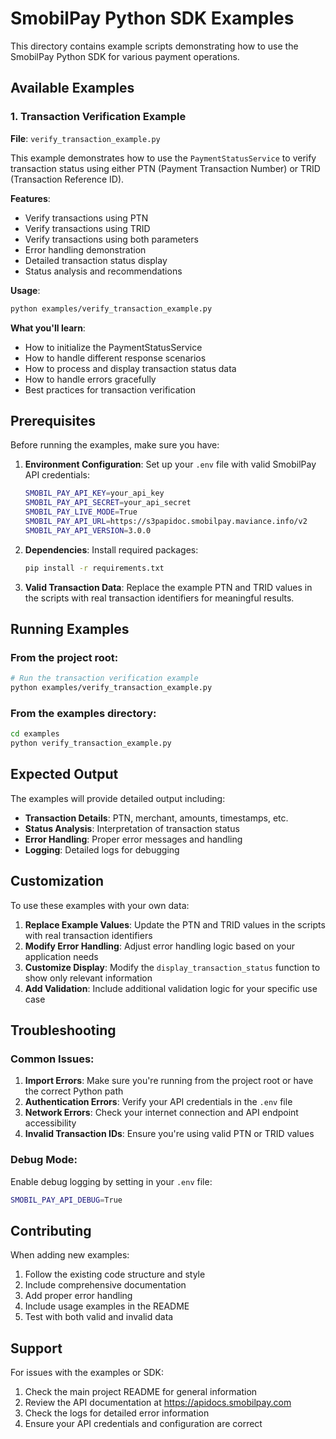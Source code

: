 # SmobilPay Python SDK Examples

This directory contains example scripts demonstrating how to use the SmobilPay Python SDK for various payment operations.

## Available Examples

### 1. Transaction Verification Example
**File**: `verify_transaction_example.py`

This example demonstrates how to use the `PaymentStatusService` to verify transaction status using either PTN (Payment Transaction Number) or TRID (Transaction Reference ID).

**Features**:
- Verify transactions using PTN
- Verify transactions using TRID
- Verify transactions using both parameters
- Error handling demonstration
- Detailed transaction status display
- Status analysis and recommendations

**Usage**:
```bash
python examples/verify_transaction_example.py
```

**What you'll learn**:
- How to initialize the PaymentStatusService
- How to handle different response scenarios
- How to process and display transaction status data
- How to handle errors gracefully
- Best practices for transaction verification

## Prerequisites

Before running the examples, make sure you have:

1. **Environment Configuration**: Set up your `.env` file with valid SmobilPay API credentials:
   ```bash
   SMOBIL_PAY_API_KEY=your_api_key
   SMOBIL_PAY_API_SECRET=your_api_secret
   SMOBIL_PAY_LIVE_MODE=True
   SMOBIL_PAY_API_URL=https://s3papidoc.smobilpay.maviance.info/v2
   SMOBIL_PAY_API_VERSION=3.0.0
   ```

2. **Dependencies**: Install required packages:
   ```bash
   pip install -r requirements.txt
   ```

3. **Valid Transaction Data**: Replace the example PTN and TRID values in the scripts with real transaction identifiers for meaningful results.

## Running Examples

### From the project root:
```bash
# Run the transaction verification example
python examples/verify_transaction_example.py
```

### From the examples directory:
```bash
cd examples
python verify_transaction_example.py
```

## Expected Output

The examples will provide detailed output including:

- **Transaction Details**: PTN, merchant, amounts, timestamps, etc.
- **Status Analysis**: Interpretation of transaction status
- **Error Handling**: Proper error messages and handling
- **Logging**: Detailed logs for debugging

## Customization

To use these examples with your own data:

1. **Replace Example Values**: Update the PTN and TRID values in the scripts with real transaction identifiers
2. **Modify Error Handling**: Adjust error handling logic based on your application needs
3. **Customize Display**: Modify the `display_transaction_status` function to show only relevant information
4. **Add Validation**: Include additional validation logic for your specific use case

## Troubleshooting

### Common Issues:

1. **Import Errors**: Make sure you're running from the project root or have the correct Python path
2. **Authentication Errors**: Verify your API credentials in the `.env` file
3. **Network Errors**: Check your internet connection and API endpoint accessibility
4. **Invalid Transaction IDs**: Ensure you're using valid PTN or TRID values

### Debug Mode:

Enable debug logging by setting in your `.env` file:
```bash
SMOBIL_PAY_API_DEBUG=True
```

## Contributing

When adding new examples:

1. Follow the existing code structure and style
2. Include comprehensive documentation
3. Add proper error handling
4. Include usage examples in the README
5. Test with both valid and invalid data

## Support

For issues with the examples or SDK:

1. Check the main project README for general information
2. Review the API documentation at https://apidocs.smobilpay.com
3. Check the logs for detailed error information
4. Ensure your API credentials and configuration are correct 